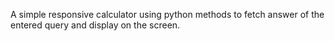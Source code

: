 A simple responsive calculator using python methods to fetch answer of the entered query and display on the screen.
